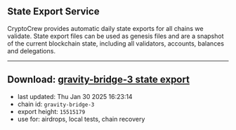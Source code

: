 ## State Export Service
CryptoCrew provides automatic daily state exports for all chains we validate. State export files can be used as genesis files and are a snapshot of the current blockchain state, including all validators, accounts, balances and delegations.

---
**Download: [gravity-bridge-3 state export](https://dl-eu2.ccvalidators.com/SERVICE/gravitybridge/gravity-bridge-3_export_15515179.json)**
---

- last updated: Thu Jan 30 2025 16:23:14
- chain id: `gravity-bridge-3`
- export height: `15515179`
- use for: airdrops, local tests, chain recovery
